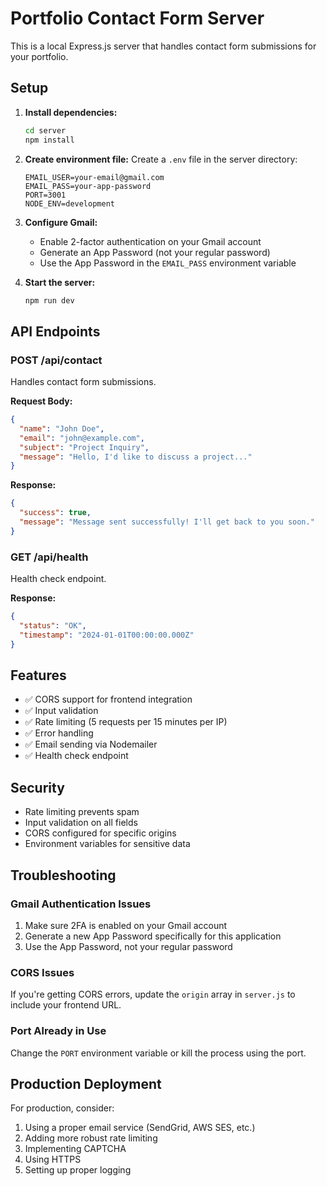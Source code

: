 # Portfolio Contact Form Server

This is a local Express.js server that handles contact form submissions for your portfolio.

## Setup

1. **Install dependencies:**
   ```bash
   cd server
   npm install
   ```

2. **Create environment file:**
   Create a `.env` file in the server directory:
   ```env
   EMAIL_USER=your-email@gmail.com
   EMAIL_PASS=your-app-password
   PORT=3001
   NODE_ENV=development
   ```

3. **Configure Gmail:**
   - Enable 2-factor authentication on your Gmail account
   - Generate an App Password (not your regular password)
   - Use the App Password in the `EMAIL_PASS` environment variable

4. **Start the server:**
   ```bash
   npm run dev
   ```

## API Endpoints

### POST /api/contact
Handles contact form submissions.

**Request Body:**
```json
{
  "name": "John Doe",
  "email": "john@example.com",
  "subject": "Project Inquiry",
  "message": "Hello, I'd like to discuss a project..."
}
```

**Response:**
```json
{
  "success": true,
  "message": "Message sent successfully! I'll get back to you soon."
}
```

### GET /api/health
Health check endpoint.

**Response:**
```json
{
  "status": "OK",
  "timestamp": "2024-01-01T00:00:00.000Z"
}
```

## Features

- ✅ CORS support for frontend integration
- ✅ Input validation
- ✅ Rate limiting (5 requests per 15 minutes per IP)
- ✅ Error handling
- ✅ Email sending via Nodemailer
- ✅ Health check endpoint

## Security

- Rate limiting prevents spam
- Input validation on all fields
- CORS configured for specific origins
- Environment variables for sensitive data

## Troubleshooting

### Gmail Authentication Issues
1. Make sure 2FA is enabled on your Gmail account
2. Generate a new App Password specifically for this application
3. Use the App Password, not your regular password

### CORS Issues
If you're getting CORS errors, update the `origin` array in `server.js` to include your frontend URL.

### Port Already in Use
Change the `PORT` environment variable or kill the process using the port.

## Production Deployment

For production, consider:
1. Using a proper email service (SendGrid, AWS SES, etc.)
2. Adding more robust rate limiting
3. Implementing CAPTCHA
4. Using HTTPS
5. Setting up proper logging 